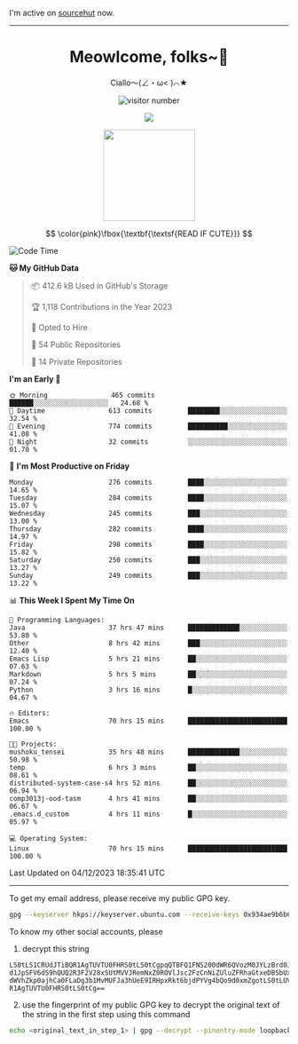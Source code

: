 I'm active on [sourcehut](https://sr.ht/~meow_king/) now. 

---

<div align="center">
  <h1>Meowlcome, folks~👋</h1>
  <p>Ciallo～(∠・ω< )⌒★</p>
</div>

<p align="center">
  <img src="https://count.getloli.com/get/@Ziqi-Yang?theme=rule34" alt="visitor number" />
</p>

<p align="center">
  <img src="https://skillicons.dev/icons?i=rust,c,py,flutter,go,java,js,bash,linux,emacs" />
</p>
<p align="center">
  <img height="165" src="https://github-readme-stats.vercel.app/api?username=Ziqi-Yang&show_icons=true&include_all_commits=true&hide_border=true" />
</p>

$$
\color{pink}\fbox{\textbf{\textsf{READ IF CUTE}}}
$$

<!--START_SECTION:waka-->
![Code Time](http://img.shields.io/badge/Code%20Time-2%2C019%20hrs%2036%20mins-blue)

**🐱 My GitHub Data** 

> 📦 412.6 kB Used in GitHub's Storage 
 > 
> 🏆 1,118 Contributions in the Year 2023
 > 
> 💼 Opted to Hire
 > 
> 📜 54 Public Repositories 
 > 
> 🔑 14 Private Repositories 
 > 
**I'm an Early 🐤** 

```text
🌞 Morning                465 commits         ██████░░░░░░░░░░░░░░░░░░░   24.68 % 
🌆 Daytime                613 commits         ████████░░░░░░░░░░░░░░░░░   32.54 % 
🌃 Evening                774 commits         ██████████░░░░░░░░░░░░░░░   41.08 % 
🌙 Night                  32 commits          ░░░░░░░░░░░░░░░░░░░░░░░░░   01.70 % 
```
📅 **I'm Most Productive on Friday** 

```text
Monday                   276 commits         ████░░░░░░░░░░░░░░░░░░░░░   14.65 % 
Tuesday                  284 commits         ████░░░░░░░░░░░░░░░░░░░░░   15.07 % 
Wednesday                245 commits         ███░░░░░░░░░░░░░░░░░░░░░░   13.00 % 
Thursday                 282 commits         ████░░░░░░░░░░░░░░░░░░░░░   14.97 % 
Friday                   298 commits         ████░░░░░░░░░░░░░░░░░░░░░   15.82 % 
Saturday                 250 commits         ███░░░░░░░░░░░░░░░░░░░░░░   13.27 % 
Sunday                   249 commits         ███░░░░░░░░░░░░░░░░░░░░░░   13.22 % 
```


📊 **This Week I Spent My Time On** 

```text
💬 Programming Languages: 
Java                     37 hrs 47 mins      █████████████░░░░░░░░░░░░   53.80 % 
Other                    8 hrs 42 mins       ███░░░░░░░░░░░░░░░░░░░░░░   12.40 % 
Emacs Lisp               5 hrs 21 mins       ██░░░░░░░░░░░░░░░░░░░░░░░   07.63 % 
Markdown                 5 hrs 5 mins        ██░░░░░░░░░░░░░░░░░░░░░░░   07.24 % 
Python                   3 hrs 16 mins       █░░░░░░░░░░░░░░░░░░░░░░░░   04.67 % 

🔥 Editors: 
Emacs                    70 hrs 15 mins      █████████████████████████   100.00 % 

🐱‍💻 Projects: 
mushoku_tensei           35 hrs 48 mins      █████████████░░░░░░░░░░░░   50.98 % 
temp                     6 hrs 3 mins        ██░░░░░░░░░░░░░░░░░░░░░░░   08.61 % 
distributed-system-case-s4 hrs 52 mins       ██░░░░░░░░░░░░░░░░░░░░░░░   06.94 % 
comp3013j-ood-tasm       4 hrs 41 mins       ██░░░░░░░░░░░░░░░░░░░░░░░   06.67 % 
.emacs.d_custom          4 hrs 11 mins       █░░░░░░░░░░░░░░░░░░░░░░░░   05.97 % 

💻 Operating System: 
Linux                    70 hrs 15 mins      █████████████████████████   100.00 % 
```


 Last Updated on 04/12/2023 18:35:41 UTC
<!--END_SECTION:waka-->

-----

To get my email address, please receive my public GPG key.
```bash
gpg --keyserver hkps://keyserver.ubuntu.com --receive-keys 0x934ae9b6b6e9ff34
```
To know my other social accounts, please
1) decrypt this string
```
LS0tLS1CRUdJTiBQR1AgTUVTU0FHRS0tLS0tCgpqQTBFQ1FNS200dWR6QVozM0JYLzBrd0JNU0Ru
d1JpSFV6dS9hQUQ2R3F2V28xSUtMVVJRemNxZ0ROVlJsc2FzCnNiZUluZFRhaGtxeDBSbUxEajVq
dWVhZkp0ajhCa0FLaDg3b1MvMUFJa3hUeE9IRHpxRkt6bjdPYVg4bQo9d0xmZgotLS0tLUVORCBQ
R1AgTUVTU0FHRS0tLS0tCg==
```
2) use the fingerprint of my public GPG key to decrypt the original text of the string in the first step using this command
```bash
echo <original_text_in_step_1> | gpg --decrypt --pinentry-mode loopback --armor
```


